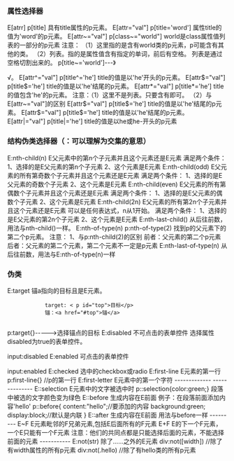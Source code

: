### 属性选择器

E[atrr]
p[title] 具有title属性的p元素。
E[attr="val"]
p[title='word'] 属性title的值为'word'的p元素。
E[attr~="val"]
p[class~="world"] world是class属性值列表的一部分的p元素
注意：
（1）这里指的是含有world类的p元素，p可能含有其他的类。
（2）列表。指的是属性值含有指定的单词，前后有空格。
列表是通过空格切割出来的。
p[title~='world']---》

√。
E[attr^="val"]
p[title^='he'] title的值是以'he'开头的p元素。
E[attr$="val"]
p[title$='he'] title的值是以'he'结尾的p元素。
E[attr*="val"]
p[title*='he'] title的值包含'he'的p元素。
注意：（1）这里不是列表。只要含有即可。
（2）与E[attr~="val"]的区别
E[attr$="val"]
p[title$='he'] title的值是以'he'结尾的p元素。
E[attr$="val"]
p[title$='he'] title的值是以'he'结尾的p元素。
E[attr|="val"]
p[title|='he'] title的值是以he或he-开头的p元素

### 结构伪类选择器（：可以理解为交集的意思）

E:nth-child(n)
E父元素中的第n个子元素并且这个元素还是E元素
满足两个条件：
1、选择的是E父元素的第n个子元素
2、这个元素是E元素
E:nth-child(odd)
E父元素的所有第奇数个子元素并且这个元素还是E元素
满足两个条件：
1、选择的是E父元素的奇数个子元素
2、这个元素是E元素
E:nth-child(even)
E父元素的所有第偶数个子元素并且这个元素还是E元素
满足两个条件：
1、选择的是E父元素的偶数个子元素
2、这个元素是E元素
E:nth-child(2n)
E父元素的所有第2n个子元素并且这个元素还是E元素
可以是任何表达式，n从1开始。
满足两个条件：
1、选择的是E父元素的第2n个子元素
2、这个元素是E元素
E:nth-last-child()
从后往前数，用法与nth-child()一样。
E:nth-of-type(n)
p:nth-of-type(2)
找到p的父元素下的第二个p元素。
注意：
1、与p:nth-child(2)的区别
前者：父元素的第二个p元素
后者：父元素的第二个元素，第二个元素不一定是p元素
E:nth-last-of-type(n)
从后往前数，用法与E:nth-of-type(n)一样

### 伪类

E:target
锚a指向的目标且是E元素。

```
            target: < p id="top">目标</p>
            锚：<a href="#top">锚</a>
        
```

p:target{}----->选择锚点的目标 E:disabled 不可点击的表单控件 选择属性disabled为true的表单控件。 

 input:disabled E:enabled 可点击的表单控件 

 input:enabled E:checked 选中的checkbox或radio E:first-line E元素的第一行 p:first-line{} //p的第一行 E:first-letter E元素中的第一个字符 ------------- -------------- E::selection E元素中的文字被选中时 p::selection{color:green;} 段落中被选的文字颜色变为绿色 E::before 生成内容在E前面 例子：在段落前面添加内容'hello' p::before{ content:"hello";//要添加的内容 background:green; display:block;//默认是内联 } E::after 生成内容在E前面 用法与before一样 --------- E~F E元素毗邻的F兄弟元素,包括E后面所有的F元素 E+F E的下一个F元素，一个E只能有一个F元素 注意：他们的共同点都是只能选择后面的元素，不能选择前面的元素 ----------- E:not(str) 除了......之外的E元素 div:not([width]) //除了有width属性的所有p元素 div:not(.hello) //除了有hello类的所有p元素